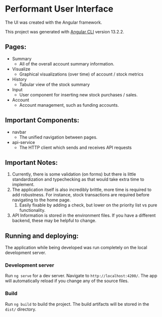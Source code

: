 # Performant User Interface

The UI was created with the Angular framework.

This project was generated with [Angular CLI](https://github.com/angular/angular-cli) version 13.2.2.

## Pages:

- Summary
    - All of the overall account summary information.
- Visualize
    - Graphical visualizations (over time) of account / stock metrics
- History
    - Tabular view of the stock summary
- Input
    - User component for inserting new stock purchases / sales.
- Account
    - Account management, such as funding accounts.

## Important Components:

- navbar
    - The unified navigation between pages.
- api-service
    - The HTTP client which sends and receives API requests

## Important Notes:
1. Currently, there is some validation (on forms) but there is little standardization and typechecking as that would take extra time to implement.
2. The application itself is also incredibly brittle, more time is required to add robustness. For instance, stock transactions are required before navigating to the home page.
   1. Easily fixable by adding a check, but lower on the priority list vs pure functionality.
3. API Information is stored in the environment files. If you have a different backend, these may be helpful to change.

## Running and deploying:

The application while being developed was run completely on the local development server.

### Development server

Run `ng serve` for a dev server. Navigate to `http://localhost:4200/`. The app will automatically reload if you change any of the source files.

### Build

Run `ng build` to build the project. The build artifacts will be stored in the `dist/` directory.
